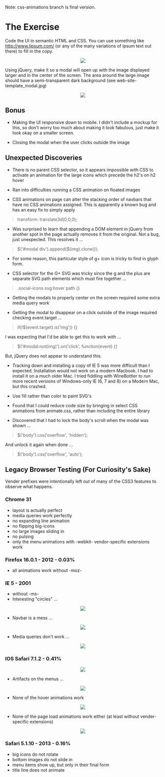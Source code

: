 Note: css-animations branch is final version.

# The Exercise

Code the UI in semantic HTML and CSS. You can use something like http://www.lipsum.com/ (or any of the many variations of ipsum text out there) to fill in the copy. 

<p align="center">
  <img src="https://github.com/worldviewer/css-html-practice/blob/css-animations/web-site-template.png" />
</p>

Using jQuery, make it so a modal will open up with the image displayed larger and in the center of the screen. The area around the large image should have a semi-transparent dark background (see web-site-template_modal.jpg)

<p align="center">
  <img src="https://github.com/worldviewer/css-html-practice/blob/css-animations/web-site-template_modal.jpg" />
</p>

## Bonus

- Making the UI responsive down to mobile. I didn't include a mockup for this, so don't worry too much about making it look fabulous, just make it look okay on a smaller screen. 

- Closing the modal when the user clicks outside the image

## Unexpected Discoveries

- There is no parent CSS selector, so it appears impossible with CSS to activate an animation for the large icons which precede the h2's on h2 hover

- Ran into difficulties running a CSS animation on floated images

- CSS animations on page can alter the stacking order of navbars that have no CSS animations assigned.  This is apparently a known bug and has an easy fix to simply apply

> transform: translate3d(0,0,0);

- Was surprised to learn that appending a DOM element in jQuery from another spot in the page actually removes it from the original.  Not a bug, just unexpected.  This resolves it ...

> $('#modal div').append($(img).clone());

- For some reason, this particular style of g+ icon is tricky to find in glyph form.

- CSS selector for the G+ SVG was tricky since the g and the plus are separate SVG path elements which must fire together ...

> .social-icons svg:hover path {}

- Getting the modals to properly center on the screen required some extra media query work

- Getting the modal to disappear on a click outside of the image required checking event.target ...

> if(!$(event.target).is('img')) {}

I was expecting that I'd be able to get this to work with ...

> $('#modal:not(img)').on('click', function(event) {}

But, jQuery does not appear to understand this.

- Tracking down and installing a copy of IE 5 was more difficult than I expected.  Installation would not work on a modern Macbook.  I had to install it on a much older Mac.  I tried fiddling with WineBottler to run more recent versions of Windows-only IE (6, 7 and 8) on a Modern Mac, but this crashed.

- Use fill rather than color to paint SVG's

- Found that I could reduce code size by bringing in select CSS animations from animate.css, rather than including the entire library

- Discovered that I had to lock the body's scroll when the modal was shown ...

> $('body').css('overflow', 'hidden');

And unlock it again when done ...

> $('body').css('overflow', 'auto');

## Legacy Browser Testing (For Curiosity's Sake)

Vender prefixes were intentionally left out of many of the CSS3 features to observe what happens.

### Chrome 31
- layout is actually perfect
- media queries work perfectly
- no expanding line animation
- no flipping big-icons
- no large images sliding in
- no pulsing
- only the menu animations with -webkit- vendor-specific extensions work

### Firefox 16.0.1 - 2012 - 0.03%
- all animations work without -moz-

### IE 5 - 2001
- without -ms-
- Interesting "circles" ...

<p align="center">
  <img src="https://github.com/worldviewer/css-html-practice/blob/css-animations/browser-testing/ie5-1.jpg" />
</p>

- Navbar is a mess ...

<p align="center">
  <img src="https://github.com/worldviewer/css-html-practice/blob/css-animations/browser-testing/ie5-2.jpg" />
</p>

- Media queries don't work ...

<p align="center">
  <img src="https://github.com/worldviewer/css-html-practice/blob/css-animations/browser-testing/ie5-3.jpg" />
</p>

### IOS Safari 7.1.2 - 0.41%

<p align="center">
  <img src="https://github.com/worldviewer/css-html-practice/blob/css-animations/browser-testing/default-page-view.png" />
</p>

- Artifacts on the menus ...

<p align="center">
  <img src="https://github.com/worldviewer/css-html-practice/blob/css-animations/browser-testing/menu-artifact.png" />
</p>

- None of the hover animations work

<p align="center">
  <img src="https://github.com/worldviewer/css-html-practice/blob/css-animations/browser-testing/none-of-the-animations-work.png" />
</p>

- None of the page load animations work either (at least without vender-specific extensions)

<p align="center">
  <img src="https://github.com/worldviewer/css-html-practice/blob/css-animations/browser-testing/none-of-the-page-load-animations-work.png" />
</p>

### Safari 5.1.10 - 2013 - 0.16%
- big icons do not rotate
- bottom images do not slide in
- menu items show up, but only in their final form
- title line does not animate